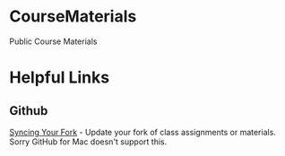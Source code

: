 # CourseMaterials
Public Course Materials

# Helpful Links

## Github

[Syncing Your Fork](https://gist.github.com/dpfannenstiel/0c86284faa461c41e425) - Update your fork of class assignments or materials.  Sorry GitHub for Mac doesn't support this.
